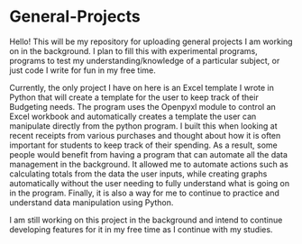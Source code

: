 # General-Projects

Hello! This will be my repository for uploading general projects I am working on in the background. I plan to fill this with experimental programs, programs to test my understanding/knowledge of a particular subject, or just code I write for fun in my free time.

Currently, the only project I have on here is an Excel template I wrote in Python that will create a template for the user to keep track of their Budgeting needs. The program uses the Openpyxl module to control an Excel workbook and automatically creates a template the user can manipulate directly from the python program. I built this when looking at recent receipts from various purchases and thought about how it is often important for students to keep track of their spending. As a result, some people would benefit from having a program that can automate all the data management in the background. It allowed me to automate actions such as calculating totals from the data the user inputs, while creating graphs automatically without the user needing to fully understand what is going on in the program. Finally, it is also a way for me to continue to practice and understand data manipulation using Python.

I am still working on this project in the background and intend to continue developing features for it in my free time as I continue with my studies.
